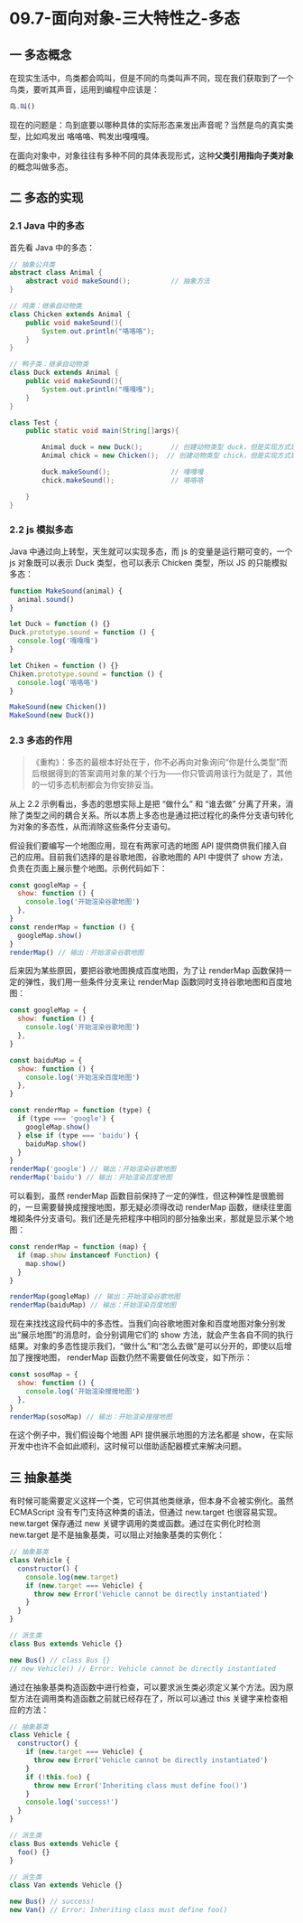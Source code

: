 # 09.7-面向对象-三大特性之-多态

## 一 多态概念

在现实生活中，鸟类都会鸣叫，但是不同的鸟类叫声不同，现在我们获取到了一个鸟类，要听其声音，运用到编程中应该是：

```js
鸟.叫()
```

现在的问题是：鸟到底要以哪种具体的实际形态来发出声音呢？当然是鸟的真实类型，比如鸡发出 咯咯咯、鸭发出嘎嘎嘎。

在面向对象中，对象往往有多种不同的具体表现形式，这种**父类引用指向子类对象**的概念叫做多态。

## 二 多态的实现

### 2.1 Java 中的多态

首先看 Java 中的多态：

```java
// 抽象公共类
abstract class Animal {
    abstract void makeSound();          // 抽象方法
}

// 鸡类：继承自动物类
class Chicken extends Animal {
    public void makeSound(){
        System.out.println("咯咯咯");
    }
}

// 鸭子类：继承自动物类
class Duck extends Animal {
    public void makeSound(){
        System.out.println("嘎嘎嘎");
    }
}

class Test {
    public static void main(String[]args){

        Animal duck = new Duck();       // 创建动物类型 duck，但是实现方式是 Duck()
        Animal chick = new Chicken();  // 创建动物类型 chick，但是实现方式是 Chicken()

        duck.makeSound();               // 嘎嘎嘎
        chick.makeSound();              // 咯咯咯

    }
}
```

### 2.2 js 模拟多态

Java 中通过向上转型，天生就可以实现多态，而 js 的变量是运行期可变的，一个 js 对象既可以表示 Duck 类型，也可以表示 Chicken 类型，所以 JS 的只能模拟多态：

```js
function MakeSound(animal) {
  animal.sound()
}

let Duck = function () {}
Duck.prototype.sound = function () {
  console.log('嘎嘎嘎')
}

let Chiken = function () {}
Chiken.prototype.sound = function () {
  console.log('咯咯咯')
}

MakeSound(new Chicken())
MakeSound(new Duck())
```

### 2.3 多态的作用

> 《重构》：多态的最根本好处在于，你不必再向对象询问“你是什么类型”而后根据得到的答案调用对象的某个行为——你只管调用该行为就是了，其他的一切多态机制都会为你安排妥当。

从上 2.2 示例看出，多态的思想实际上是把 “做什么” 和 “谁去做” 分离了开来，消除了类型之间的耦合关系。所以本质上多态也是通过把过程化的条件分支语句转化为对象的多态性，从而消除这些条件分支语句。

假设我们要编写一个地图应用，现在有两家可选的地图 API 提供商供我们接入自己的应用。目前我们选择的是谷歌地图，谷歌地图的 API 中提供了 show 方法，负责在页面上展示整个地图。示例代码如下：

```js
const googleMap = {
  show: function () {
    console.log('开始渲染谷歌地图')
  },
}
const renderMap = function () {
  googleMap.show()
}
renderMap() // 输出：开始渲染谷歌地图
```

后来因为某些原因，要把谷歌地图换成百度地图，为了让 renderMap 函数保持一定的弹性，我们用一些条件分支来让 renderMap 函数同时支持谷歌地图和百度地图：

```js
const googleMap = {
  show: function () {
    console.log('开始渲染谷歌地图')
  },
}

const baiduMap = {
  show: function () {
    console.log('开始渲染百度地图')
  },
}

const renderMap = function (type) {
  if (type === 'google') {
    googleMap.show()
  } else if (type === 'baidu') {
    baiduMap.show()
  }
}
renderMap('google') // 输出：开始渲染谷歌地图
renderMap('baidu') // 输出：开始渲染百度地图
```

可以看到，虽然 renderMap 函数目前保持了一定的弹性，但这种弹性是很脆弱的，一旦需要替换成搜搜地图，那无疑必须得改动 renderMap 函数，继续往里面堆砌条件分支语句。我们还是先把程序中相同的部分抽象出来，那就是显示某个地图：

```js
const renderMap = function (map) {
  if (map.show instanceof Function) {
    map.show()
  }
}

renderMap(googleMap) // 输出：开始渲染谷歌地图
renderMap(baiduMap) // 输出：开始渲染百度地图
```

现在来找找这段代码中的多态性。当我们向谷歌地图对象和百度地图对象分别发出“展示地图”的消息时，会分别调用它们的 show 方法，就会产生各自不同的执行结果。对象的多态性提示我们，“做什么”和“怎么去做”是可以分开的，即使以后增加了搜搜地图， renderMap 函数仍然不需要做任何改变，如下所示：

```js
const sosoMap = {
  show: function () {
    console.log('开始渲染搜搜地图')
  },
}
renderMap(sosoMap) // 输出：开始渲染搜搜地图
```

在这个例子中，我们假设每个地图 API 提供展示地图的方法名都是 show，在实际开发中也许不会如此顺利，这时候可以借助适配器模式来解决问题。

## 三 抽象基类

有时候可能需要定义这样一个类，它可供其他类继承，但本身不会被实例化。虽然 ECMAScript 没有专门支持这种类的语法，但通过 new.target 也很容易实现。new.target 保存通过 new 关键字调用的类或函数。通过在实例化时检测 new.target 是不是抽象基类，可以阻止对抽象基类的实例化：

```js
// 抽象基类
class Vehicle {
  constructor() {
    console.log(new.target)
    if (new.target === Vehicle) {
      throw new Error('Vehicle cannot be directly instantiated')
    }
  }
}

// 派生类
class Bus extends Vehicle {}

new Bus() // class Bus {}
// new Vehicle() // Error: Vehicle cannot be directly instantiated
```

通过在抽象基类构造函数中进行检查，可以要求派生类必须定义某个方法。因为原型方法在调用类构造函数之前就已经存在了，所以可以通过 this 关键字来检查相应的方法：

```js
// 抽象基类
class Vehicle {
  constructor() {
    if (new.target === Vehicle) {
      throw new Error('Vehicle cannot be directly instantiated')
    }
    if (!this.foo) {
      throw new Error('Inheriting class must define foo()')
    }
    console.log('success!')
  }
}

// 派生类
class Bus extends Vehicle {
  foo() {}
}

// 派生类
class Van extends Vehicle {}

new Bus() // success!
new Van() // Error: Inheriting class must define foo()
```
